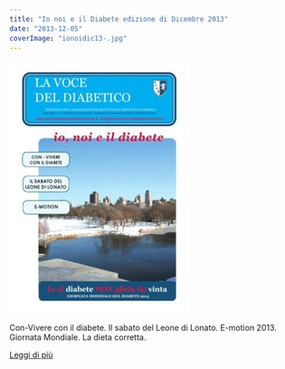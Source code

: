 ```yaml
---
title: "Io noi e il Diabete edizione di Dicembre 2013"
date: "2013-12-05"
coverImage: "ionoidic13-.jpg"
---
```


![](images/ionoidic13-.jpg)

Con-Vivere con il diabete. Il sabato del Leone di Lonato. E-motion 2013. Giornata Mondiale. La dieta corretta.

<div class="link-box"><a href="/la-nostra-associazione/la-mission-dellassociazione" class="theme-btn btn-style-two"><span class="btn-title">Leggi di più</span></a></div>

<!-- \[vc\_row equal\_height="yes" content\_placement="middle" css=".vc\_custom\_1560783934700{margin-right: 0px !important;margin-left: 0px !important;background-color: #f4f4f4 !important;}"\]\[vc\_column width="1/2" css=".vc\_custom\_1560781514067{padding-top: 30px !important;padding-right: 30px !important;padding-bottom: 30px !important;padding-left: 30px !important;}" offset="vc\_col-lg-4 vc\_col-md-5 vc\_col-xs-12"\]\[ultimate\_heading main\_heading="Io noi e il Diabete dicembre 2013" heading\_tag="h3" alignment="left" sub\_heading\_font\_size="desktop:20px;" sub\_heading\_line\_height="desktop:30px;" el\_class="accent-subtitle-color" main\_heading\_font\_size="desktop:30px;" main\_heading\_line\_height="desktop:40px;" sub\_heading\_margin="margin-bottom:20px;" main\_heading\_style="font-weight:bold;" main\_heading\_margin="margin-bottom:5px;" margin\_design\_tab\_text=""\]La voce del diabetico\[/ultimate\_heading\]\[vc\_column\_text css=".vc\_custom\_1572947740922{padding-bottom: 20px !important;}"\]

CARI LETTORI, l'Associazione Diabetici della Provincia di Brescia è un'associazione sempre dinamica. Non sta mai ferma, non dorme mai così come New York (in copertina). Si evolve, cambia, coinvolge nuove realtà, avvia nuovi progetti. Pur restando fedele alla sua natura. I mesi appena trascorsi sono stati ricchi di attività che hanno coinvolto un numero sempre maggiore di persone: pazienti, ragazzi e bambini nelle scuole con obiettivo di prevenzione, personale medico e sanitario di tutta la Provincia, volontari sempre disponibili e pronti a partecipare alle iniziative. Speriamo di continuare ancora ad allargare il numero di coloro che ci conoscono e credono nel nostro operato.

#### Federica Limone

\[/vc\_column\_text\]\[vc\_row\_inner\]\[vc\_column\_inner\]\[vc\_column\_text\]

#### [View](http://198.211.122.197/diabetwp/wordpress/wp-content/uploads/2019/11/ionoidic2013.pdf) | [Download](http://198.211.122.197/diabetwp/wordpress/wp-content/uploads/2019/11/ionoidic2013.pdf)

\[/vc\_column\_text\]\[/vc\_column\_inner\]\[/vc\_row\_inner\]\[/vc\_column\]\[vc\_column width="1/2"\]\[dt\_fancy\_image image\_id="2214" width="300" height="500"\]\[/vc\_column\]\[/vc\_row\] -->
